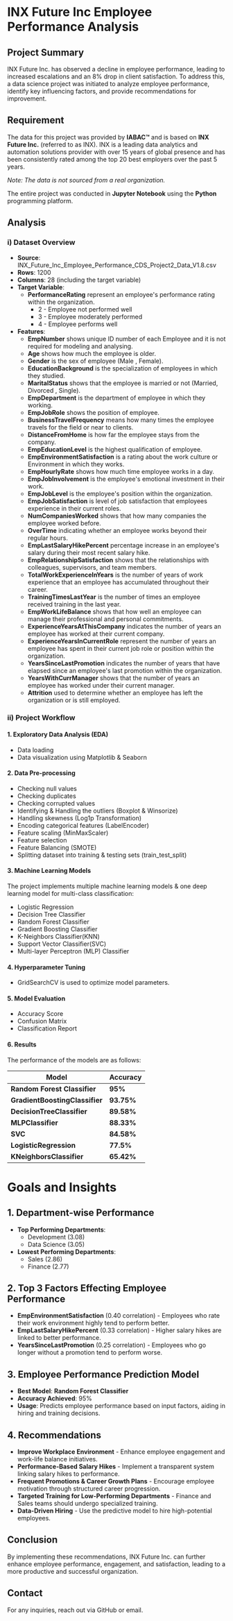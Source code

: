 # INX Future Inc Employee Performance Analysis
## **Project Summary** 
INX Future Inc. has observed a decline in employee performance, leading to increased escalations and an 8% drop in client satisfaction. To address this, a data science project was initiated to analyze employee performance, identify key influencing factors, and provide recommendations for improvement.

## **Requirement**
The data for this project was provided by **IABAC™** and is based on **INX Future Inc.** (referred to as INX). INX is a leading data analytics and automation solutions provider with over 15 years of global presence and has been consistently rated among the top 20 best employers over the past 5 years.

*Note: The data is not sourced from a real organization.*  

The entire project was conducted in **Jupyter Notebook** using the **Python** programming platform.

## **Analysis**
### i) **Dataset Overview**
- **Source**: INX_Future_Inc_Employee_Performance_CDS_Project2_Data_V1.8.csv
- **Rows**: 1200
- **Columns**: 28 (including the target variable)
- **Target Variable**:
  - **PerformanceRating** represent an employee's performance rating within the organization.
    - 2 - Employee not performed well
    - 3 - Employee moderately performed 
    - 4 - Employee performs well
- **Features**:
  - **EmpNumber** shows unique ID number of each Employee and it is not required for modeling and analysing.
  - **Age** shows how much the employee is older.
  - **Gender** is the sex of employee (Male , Female).
  - **EducationBackground** is the specialization of employees in which they studied.
  - **MaritalStatus** shows that the employee is married or not (Married, Divorced , Single).
  - **EmpDepartment** is the department of employee in which they working.
  - **EmpJobRole** shows the position of employee.
  - **BusinessTravelFrequency** means how many times the employee travels for the field or near to clients.
  - **DistanceFromHome** is how far the employee stays from the company.
  - **EmpEducationLevel** is the highest qualification of employee.
  - **EmpEnvironmentSatisfaction** is a rating about the work culture or Environment in which they works.
  - **EmpHourlyRate** shows how much time employee works in a day.
  - **EmpJobInvolvement** is the  employee's emotional investment in their work.
  - **EmpJobLevel** is the employee's position within the organization.
  - **EmpJobSatisfaction** is level of job satisfaction that employees experience in their current roles.
  - **NumCompaniesWorked** shows that how many companies the employee worked before.
  - **OverTime** indicating whether an employee works beyond their regular hours.
  - **EmpLastSalaryHikePercent**  percentage increase in an employee's salary during their most recent salary hike.
  - **EmpRelationshipSatisfaction** shows that the relationships with colleagues, supervisors, and team members.
  - **TotalWorkExperienceInYears** is the number of years of work experience that an employee has accumulated throughout their career.
  - **TrainingTimesLastYear** is the number of times an employee received training in the last year.
  - **EmpWorkLifeBalance** shows that how well an employee can manage their professional and personal commitments.
  - **ExperienceYearsAtThisCompany** indicates the number of years an employee has worked at their current company.
  - **ExperienceYearsInCurrentRole** represent the number of years an employee has spent in their current job role or position within the organization.
  - **YearsSinceLastPromotion** indicates the number of years that have elapsed since an employee's last promotion within the organization.
  - **YearsWithCurrManager** shows that the number of years an employee has worked under their current manager.
  - **Attrition** used to determine whether an employee has left the organization or is still employed.
### ii) **Project Workflow**
#### 1. **Exploratory Data Analysis (EDA)**
- Data loading
- Data visualization using Matplotlib & Seaborn
#### 2. **Data Pre-processing**
- Checking null values
- Checking duplicates
- Checking corrupted values
- Identifying & Handling the outliers (Boxplot & Winsorize)
- Handling skewness (Log1p Transformation)
- Encoding categorical features (LabelEncoder)
- Feature scaling (MinMaxScaler)
- Feature selection
- Feature Balancing (SMOTE)
- Splitting dataset into training & testing sets (train_test_split)
  
#### 3. **Machine Learning Models**
The project implements multiple machine learning models & one deep learning model for multi-class classification:
- Logistic Regression
- Decision Tree Classifier
- Random Forest Classifier
- Gradient Boosting Classifier
- K-Neighbors Classifier(KNN)
- Support Vector Classifier(SVC)
- Multi-layer Perceptron (MLP) Classifier

#### 4. **Hyperparameter Tuning**
- GridSearchCV is used to optimize model parameters.

#### 5. **Model Evaluation**
- Accuracy Score
- Confusion Matrix
- Classification Report

#### 6. **Results**
The performance of the models are as follows:  

| **Model**                  | **Accuracy**  |
|----------------------------|---------------|
| **Random Forest Classifier** | **95%**    |
| **GradientBoostingClassifier** | **93.75%**   |
| **DecisionTreeClassifier** | **89.58%**   |
| **MLPClassifier** | **88.33%**   |
| **SVC** | **84.58%**   |
| **LogisticRegression** | **77.5%**   |
| **KNeighborsClassifier** | **65.42%**   |


# **Goals and Insights**
## 1. **Department-wise Performance**
- **Top Performing Departments**:
  - Development (3.08)
  - Data Science (3.05)
- **Lowest Performing Departments**:
  - Sales (2.86)
  - Finance (2.77)

## 2. **Top 3 Factors Effecting Employee Performance**
- **EmpEnvironmentSatisfaction** (0.40 correlation) - Employees who rate their work environment highly tend to perform better.
- **EmpLastSalaryHikePercent** (0.33 correlation) - Higher salary hikes are linked to better performance.
- **YearsSinceLastPromotion** (0.25 correlation) - Employees who go longer without a promotion tend to perform worse.

## 3. **Employee Performance Prediction Model**
- **Best Model**: **Random Forest Classifier**
- **Accuracy Achieved**: 95%
- **Usage**: Predicts employee performance based on input factors, aiding in hiring and training decisions.

## 4. **Recommendations**
- **Improve Workplace Environment** - Enhance employee engagement and work-life balance initiatives.
- **Performance-Based Salary Hikes** - Implement a transparent system linking salary hikes to performance.
- **Frequent Promotions & Career Growth Plans** - Encourage employee motivation through structured career progression.
- **Targeted Training for Low-Performing Departments** - Finance and Sales teams should undergo specialized training.
- **Data-Driven Hiring** - Use the predictive model to hire high-potential employees.

## **Conclusion**
By implementing these recommendations, INX Future Inc. can further enhance employee performance, engagement, and satisfaction, leading to a more productive and successful organization.

## Contact
For any inquiries, reach out via GitHub or email.
